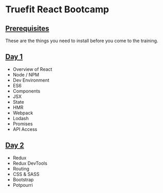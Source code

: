 # Truefit React Bootcamp
##  [Prerequisites](/prereq)
These are the things you need to install before you come to the training.

## [Day 1](/day1)
* Overview of React
* Node / NPM
* Dev Environment
* ES6
* Components
* JSX
* State
* HMR
* Webpack
* Lodash
* Promises
* API Access

## [Day 2](/day2)
* Redux
* Redux DevTools
* Routing
* CSS & SASS
* Bootstrap
* Potpourri
